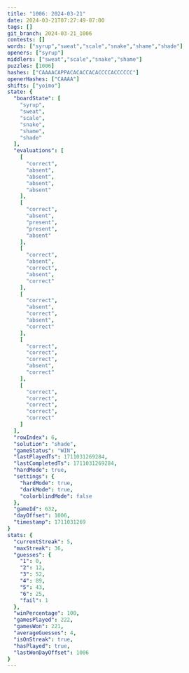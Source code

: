 ```yaml
---
title: "1006: 2024-03-21"
date: 2024-03-21T07:27:49-07:00
tags: []
git_branch: 2024-03-21_1006
contests: []
words: ["syrup","sweat","scale","snake","shame","shade"]
openers: ["syrup"]
middlers: ["sweat","scale","snake","shame"]
puzzles: [1006]
hashes: ["CAAAACAPPACACACCACACCCCACCCCCC"]
openerHashes: ["CAAAA"]
shifts: ["yoimo"]
state: {
  "boardState": [
    "syrup",
    "sweat",
    "scale",
    "snake",
    "shame",
    "shade"
  ],
  "evaluations": [
    [
      "correct",
      "absent",
      "absent",
      "absent",
      "absent"
    ],
    [
      "correct",
      "absent",
      "present",
      "present",
      "absent"
    ],
    [
      "correct",
      "absent",
      "correct",
      "absent",
      "correct"
    ],
    [
      "correct",
      "absent",
      "correct",
      "absent",
      "correct"
    ],
    [
      "correct",
      "correct",
      "correct",
      "absent",
      "correct"
    ],
    [
      "correct",
      "correct",
      "correct",
      "correct",
      "correct"
    ]
  ],
  "rowIndex": 6,
  "solution": "shade",
  "gameStatus": "WIN",
  "lastPlayedTs": 1711031269284,
  "lastCompletedTs": 1711031269284,
  "hardMode": true,
  "settings": {
    "hardMode": true,
    "darkMode": true,
    "colorblindMode": false
  },
  "gameId": 632,
  "dayOffset": 1006,
  "timestamp": 1711031269
}
stats: {
  "currentStreak": 5,
  "maxStreak": 36,
  "guesses": {
    "1": 0,
    "2": 12,
    "3": 52,
    "4": 89,
    "5": 43,
    "6": 25,
    "fail": 1
  },
  "winPercentage": 100,
  "gamesPlayed": 222,
  "gamesWon": 221,
  "averageGuesses": 4,
  "isOnStreak": true,
  "hasPlayed": true,
  "lastWonDayOffset": 1006
}
---
```

<!-- more -->
